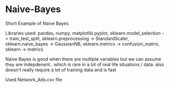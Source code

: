 # Naive-Bayes
Short Example of Naive Bayes

Libraries used: pandas, numpy, matplotlib.pyplot, sklearn.model_selection -> train_test_split, sklearn.preprocessing -> StandardScaler, sklearn.naive_bayes -> GaussianNB, sklearn.metrics -> confusion_matrix,
sklearn -> metrics

Naive Bayes is good when there are multiple variables but we can assume they are indepdenent.. which is rare in a lot of real life situations / data. also doesn't really require a lot of training data and is fast

Used Network_Ads.csv file
